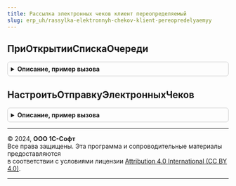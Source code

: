 ```yaml
---
title: Рассылка электронных чеков клиент переопределяемый
slug: erp_uh/rassylka-elektronnyh-chekov-klient-pereopredelyaemyy
---
```



## ПриОткрытииСпискаОчереди
<details style="margin: 1em 0; padding: 0.5em; border: 1px solid #ccc; border-radius: 6px;">

<summary style="font-weight: bold; cursor: pointer;">Описание, пример вызова</summary>

```bsl

// Форма списка, в которой устанавливается отбор.
//
// Параметры:
//  ЭтотОбъект - Форма - Справочник.ОчередьЭлектронныхЧековКОтправке.ФормаСписка
//  Список - ДинамическийСписок
//
Процедура ПриОткрытииСпискаОчереди(ЭтотОбъект, Список) Экспорт
```

Пример вызова
```bsl
РассылкаЭлектронныхЧековКлиентПереопределяемый.ПриОткрытииСпискаОчереди(ЭтотОбъект, Список) 
```
</details>

## НастроитьОтправкуЭлектронныхЧеков
<details style="margin: 1em 0; padding: 0.5em; border: 1px solid #ccc; border-radius: 6px;">

<summary style="font-weight: bold; cursor: pointer;">Описание, пример вызова</summary>

```bsl

// Процедура открывает форму настройки отправки электронных чеков
//
Процедура НастроитьОтправкуЭлектронныхЧеков() Экспорт
```

Пример вызова
```bsl
РассылкаЭлектронныхЧековКлиентПереопределяемый.НастроитьОтправкуЭлектронныхЧеков() 
```
</details>

---

© 2024, **ООО 1С-Софт**  
Все права защищены. Эта программа и сопроводительные материалы предоставляются  
в соответствии с условиями лицензии [Attribution 4.0 International (CC BY 4.0)](https://creativecommons.org/licenses/by/4.0/legalcode).

---

